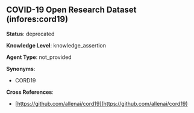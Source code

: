 [//]: # (DO NOT MANUALLY EDIT THIS FILE. IT IS GENERATED FROM A TEMPLATE.)

## COVID-19 Open Research Dataset (infores:cord19)

**Status**: deprecated
  
**Knowledge Level**: knowledge_assertion
  
**Agent Type**: not_provided

**Synonyms**:

- CORD19

**Cross References**:

- [https://github.com/allenai/cord19](https://github.com/allenai/cord19)

